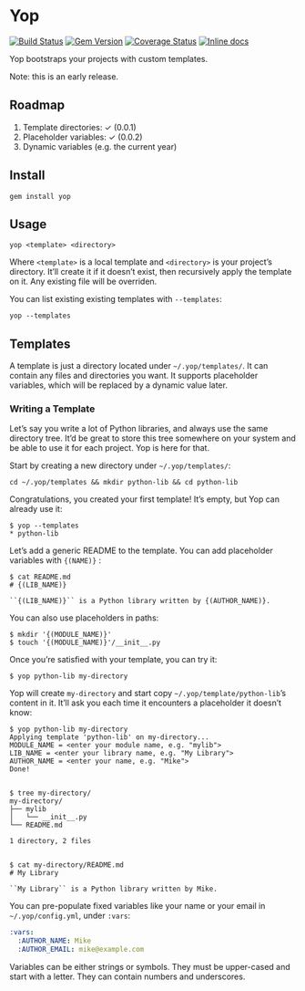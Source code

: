 # Yop

[![Build Status](https://img.shields.io/travis/bfontaine/Yop.svg)](https://travis-ci.org/bfontaine/Yop)
[![Gem Version](https://img.shields.io/gem/v/yop.svg)](http://badge.fury.io/rb/yop)
[![Coverage Status](https://img.shields.io/coveralls/bfontaine/Yop.svg)](https://coveralls.io/r/bfontaine/Yop)
[![Inline docs](http://inch-ci.org/github/bfontaine/yop.svg?branch=master)](http://inch-ci.org/github/bfontaine/yop)

Yop bootstraps your projects with custom templates.

Note: this is an early release.

## Roadmap

1. Template directories: ✓ (0.0.1)
2. Placeholder variables: ✓ (0.0.2)
3. Dynamic variables (e.g. the current year)

## Install

    gem install yop

## Usage

    yop <template> <directory>

Where `<template>` is a local template and `<directory>` is your project’s
directory. It’ll create it if it doesn’t exist, then recursively apply the
template on it. Any existing file will be overriden.

You can list existing existing templates with `--templates`:

    yop --templates


## Templates

A template is just a directory located under `~/.yop/templates/`. It can
contain any files and directories you want. It supports placeholder variables,
which will be replaced by a dynamic value later.

### Writing a Template

Let’s say you write a lot of Python libraries, and always use the same
directory tree. It’d be great to store this tree somewhere on your system and
be able to use it for each project. Yop is here for that.

Start by creating a new directory under `~/.yop/templates/`:

    cd ~/.yop/templates && mkdir python-lib && cd python-lib

Congratulations, you created your first template! It’s empty, but Yop can
already use it:

    $ yop --templates
    * python-lib

Let’s add a generic README to the template. You can add placeholder variables
with `{(NAME)}` :

    $ cat README.md
    # {(LIB_NAME)}

    ``{(LIB_NAME)}`` is a Python library written by {(AUTHOR_NAME)}.

You can also use placeholders in paths:

    $ mkdir '{(MODULE_NAME)}'
    $ touch '{(MODULE_NAME)}'/__init__.py

Once you’re satisfied with your template, you can try it:

    $ yop python-lib my-directory

Yop will create `my-directory` and start copy `~/.yop/template/python-lib`’s
content in it. It’ll ask you each time it encounters a placeholder it doesn’t
know:

    $ yop python-lib my-directory
    Applying template 'python-lib' on my-directory...
    MODULE_NAME = <enter your module name, e.g. "mylib">
    LIB_NAME = <enter your library name, e.g. "My Library">
    AUTHOR_NAME = <enter your name, e.g. "Mike">
    Done!


    $ tree my-directory/
    my-directory/
    ├── mylib
    │   └── __init__.py
    └── README.md

    1 directory, 2 files


    $ cat my-directory/README.md
    # My Library

    ``My Library`` is a Python library written by Mike.


You can pre-populate fixed variables like your name or your email in
`~/.yop/config.yml`, under `:vars`:

```yaml
:vars:
  :AUTHOR_NAME: Mike
  :AUTHOR_EMAIL: mike@example.com
```

Variables can be either strings or symbols. They must be upper-cased and start
with a letter. They can contain numbers and underscores.
